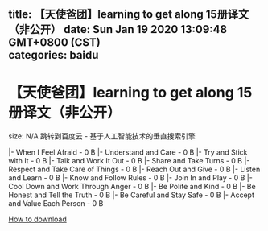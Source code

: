 
title: 【天使爸团】learning to get along 15册译文（非公开）
date: Sun Jan 19 2020 13:09:48 GMT+0800 (CST)    
categories: baidu
---

# 【天使爸团】learning to get along 15册译文（非公开）
size: N/A
 跳转到百度云 - 基于人工智能技术的垂直搜索引擎
 
|- When I Feel Afraid - 0 B
|- Understand and Care - 0 B
|- Try and Stick with It - 0 B
|- Talk and Work It Out - 0 B
|- Share and Take Turns - 0 B
|- Respect and Take Care of Things - 0 B
|- Reach Out and Give - 0 B
|- Listen and Learn - 0 B
|- Know and Follow Rules - 0 B
|- Join In and Play - 0 B
|- Cool Down and Work Through Anger - 0 B
|- Be Polite and Kind - 0 B
|- Be Honest and Tell the Truth - 0 B
|- Be Careful and Stay Safe - 0 B
|- Accept and Value Each Person - 0 B

[How to download](https://bpcam.bemobtrk.com/go/2ceec3aa-1ca2-46d6-b9ff-aaa5c184517c?jno=626)